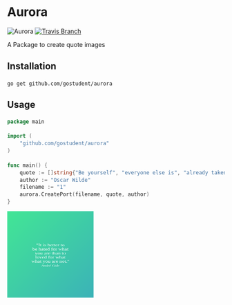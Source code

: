 # Aurora

![Aurora](https://img.shields.io/badge/docs-GoDoc-ff69b4.svg?style=flat-square)
[![Travis Branch](https://img.shields.io/travis/gostudent/aurora/master.svg?style=flat-square)](https://travis-ci.org/gostudent.aurora)

A Package to create quote images

## Installation

`go get github.com/gostudent/aurora`

## Usage

```go
package main

import (
	"github.com/gostudent/aurora"
)

func main() {
	quote := []string{"Be yourself", "everyone else is", "already taken."}
	author := "Oscar Wilde"
	filename := "1"
	aurora.CreatePort(filename, quote, author)
}
```

<img src="examples/2.svg" alt="Smiley face" height="200" width="200">
